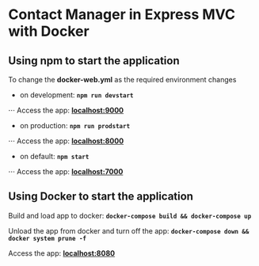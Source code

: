 # Contact Manager in Express MVC with Docker

## Using npm to start the application

To change the **docker-web.yml** as the required environment changes

* on development: **`npm run devstart`**

⋅⋅⋅ Access the app: **<a href="localhost:9000" target="_blank">localhost:9000</a>**

* on production: **`npm run prodstart`**

⋅⋅⋅ Access the app: **[localhost:8000](localhost:8000)**

* on default: **`npm start`**

⋅⋅⋅ Access the app: **[localhost:7000](localhost:7000)**

## Using Docker to start the application

Build and load app to docker: **`docker-compose build && docker-compose up`**

Unload the app from docker and turn off the app: **`docker-compose down && docker system prune -f`**

Access the app: **[localhost:8080](localhost:8080)**
